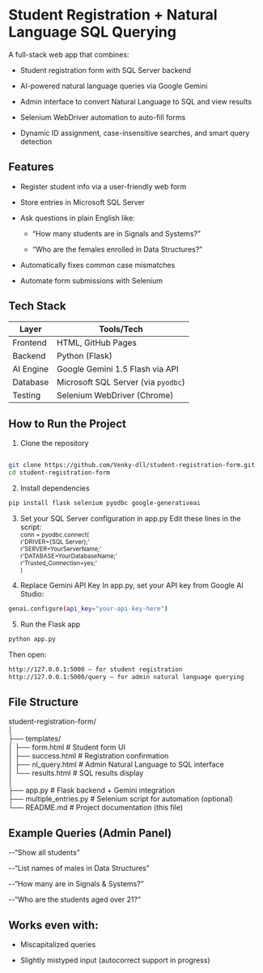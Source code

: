 # Student Registration + Natural Language SQL Querying
A full-stack web app that combines:

- Student registration form with SQL Server backend

- AI-powered natural language queries via Google Gemini

- Admin interface to convert Natural Language to SQL and view results

- Selenium WebDriver automation to auto-fill forms

- Dynamic ID assignment, case-insensitive searches, and smart query detection

## Features
- Register student info via a user-friendly web form

- Store entries in Microsoft SQL Server

- Ask questions in plain English like:

  - “How many students are in Signals and Systems?”

  - “Who are the females enrolled in Data Structures?”

- Automatically fixes common case mismatches

- Automate form submissions with Selenium

## Tech Stack
| Layer     | Tools/Tech                          |
| --------- | ----------------------------------- |
| Frontend  | HTML, GitHub Pages                  |
| Backend   | Python (Flask)                      |
| AI Engine | Google Gemini 1.5 Flash via API     |
| Database  | Microsoft SQL Server (via `pyodbc`) |
| Testing   | Selenium WebDriver (Chrome)         |


## How to Run the Project
1. Clone the repository
```bash

git clone https://github.com/Venky-dll/student-registration-form.git
cd student-registration-form
```

2. Install dependencies
```bash
pip install flask selenium pyodbc google-generativeai

```
3. Set your SQL Server configuration in app.py
Edit these lines in the script:<br>
<sub>conn = pyodbc.connect(<br>
   r'DRIVER={SQL Server};'<br>
   r'SERVER=YourServerName;'<br>
   r'DATABASE=YourDatabaseName;'<br>
   r'Trusted_Connection=yes;'<br>
   )<br></sub>


4. Replace Gemini API Key
In app.py, set your API key from Google AI Studio:
```bash
genai.configure(api_key="your-api-key-here")

```

5. Run the Flask app
```bash
python app.py
```
Then open:
```bash 
http://127.0.0.1:5000 — for student registration
http://127.0.0.1:5000/query — for admin natural language querying
```
## File Structure
student-registration-form/<br>
│<br>
├── templates/<br>
│   ├── form.html              # Student form UI<br>
│   ├── success.html           # Registration confirmation<br>
│   ├── nl_query.html          # Admin Natural Language to SQL interface<br>
│   └── results.html           # SQL results display<br>
│<br>
├── app.py                     # Flask backend + Gemini integration<br>
├── multiple_entries.py        # Selenium script for automation (optional)<br>
└── README.md                  # Project documentation (this file)<br>
## Example Queries (Admin Panel)
--“Show all students”

--“List names of males in Data Structures”

--“How many are in Signals & Systems?”

--“Who are the students aged over 21?”

## Works even with:

 - Miscapitalized queries

 - Slightly mistyped input (autocorrect support in progress)
